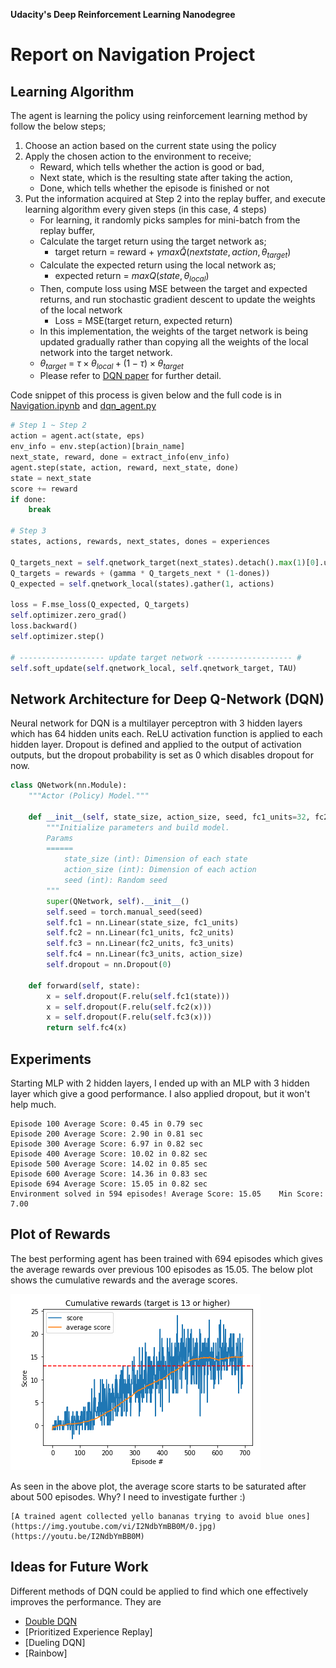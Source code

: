 **Udacity's Deep Reinforcement Learning Nanodegree**

# Report on Navigation Project

## Learning Algorithm

The agent is learning the policy using reinforcement learning method by follow the below steps;

1. Choose an action based on the current state using the policy
2. Apply the chosen action to the environment to receive;
   - Reward, which tells whether the action is good or bad,
   - Next state, which is the resulting state after taking the action,
   - Done, which tells whether the episode is finished or not
3. Put the information acquired at Step 2 into the replay buffer, and execute learning algorithm every given steps (in this case, 4 steps)
   - For learning, it randomly picks samples for mini-batch from the replay buffer,
   - Calculate the target return using the target network as;
     - target return = reward + $\gamma max \hat{Q}(next state, action, \theta_{target}) ​$ 
   - Calculate the expected return using the local network as;
     - expected return = $max Q(state, \theta_{local})​$ 
   - Then, compute loss using MSE between the target and expected returns, and run stochastic gradient descent to update the weights of the local network
     - Loss = MSE(target return, expected return)
   -  In this implementation, the weights of the target network is being updated gradually rather than copying all the weights of the local network into the target network.
     - $\theta_{target}$ = $\tau \times \theta_{local} + (1-\tau) \times \theta_{target}$  
   - Please refer to [DQN paper](https://storage.googleapis.com/deepmind-media/dqn/DQNNaturePaper.pdf) for further detail.

Code snippet of this process is given below and the full code is in [Navigation.ipynb](./Navigation.ipynb) and  [dqn_agent.py](./dqn_agent.py)

```py
# Step 1 ~ Step 2
action = agent.act(state, eps)
env_info = env.step(action)[brain_name]
next_state, reward, done = extract_info(env_info)
agent.step(state, action, reward, next_state, done)
state = next_state
score += reward
if done:
	break
	
# Step 3
states, actions, rewards, next_states, dones = experiences

Q_targets_next = self.qnetwork_target(next_states).detach().max(1)[0].unsqueeze(1) 
Q_targets = rewards + (gamma * Q_targets_next * (1-dones))
Q_expected = self.qnetwork_local(states).gather(1, actions) 

loss = F.mse_loss(Q_expected, Q_targets)
self.optimizer.zero_grad()
loss.backward()
self.optimizer.step()

# ------------------- update target network ------------------- #
self.soft_update(self.qnetwork_local, self.qnetwork_target, TAU)    
```

## Network Architecture for Deep Q-Network (DQN)

Neural network for DQN is a multilayer perceptron with 3 hidden layers which has 64 hidden units each. ReLU activation function is applied to each hidden layer. Dropout is defined and applied to the output of activation outputs, but the dropout probability is set as 0 which disables dropout for now.

```py
class QNetwork(nn.Module):
    """Actor (Policy) Model."""

    def __init__(self, state_size, action_size, seed, fc1_units=32, fc2_units=32, fc3_units=32):
        """Initialize parameters and build model.
        Params
        ======
            state_size (int): Dimension of each state
            action_size (int): Dimension of each action
            seed (int): Random seed
        """
        super(QNetwork, self).__init__()
        self.seed = torch.manual_seed(seed)
        self.fc1 = nn.Linear(state_size, fc1_units)
        self.fc2 = nn.Linear(fc1_units, fc2_units)
        self.fc3 = nn.Linear(fc2_units, fc3_units)
        self.fc4 = nn.Linear(fc3_units, action_size)
        self.dropout = nn.Dropout(0)

    def forward(self, state):
        x = self.dropout(F.relu(self.fc1(state)))
        x = self.dropout(F.relu(self.fc2(x)))
        x = self.dropout(F.relu(self.fc3(x)))
        return self.fc4(x)
```

## Experiments

Starting MLP with 2 hidden layers, I ended up with an MLP with 3 hidden layer which give a good performance. I also applied dropout, but it won't help much.

```
Episode 100	Average Score: 0.45 in 0.79 sec
Episode 200	Average Score: 2.90 in 0.81 sec
Episode 300	Average Score: 6.97 in 0.82 sec
Episode 400	Average Score: 10.02 in 0.82 sec
Episode 500	Average Score: 14.02 in 0.85 sec
Episode 600	Average Score: 14.36 in 0.83 sec
Episode 694	Average Score: 15.05 in 0.82 sec
Environment solved in 594 episodes!	Average Score: 15.05	Min Score: 7.00
```

## Plot of Rewards

The best performing agent has been trained with 694 episodes which gives the average rewards over previous 100 episodes as 15.05. The below plot shows the cumulative rewards and the average scores.

![Rewards](./rewards.png)

As seen in the above plot, the average score starts to be saturated after about 500 episodes. Why? I need to investigate further :)

```
[A trained agent collected yello bananas trying to avoid blue ones](https://img.youtube.com/vi/I2NdbYmBB0M/0.jpg)(https://youtu.be/I2NdbYmBB0M)
```

## Ideas for Future Work

Different methods of DQN could be applied to find which one effectively improves the performance. They are

- [Double DQN](https://www.ri.cmu.edu/pub_files/pub1/thrun_sebastian_1993_1/thrun_sebastian_1993_1.pdf)
- [Prioritized Experience Replay]
- [Dueling DQN]
- [Rainbow]

